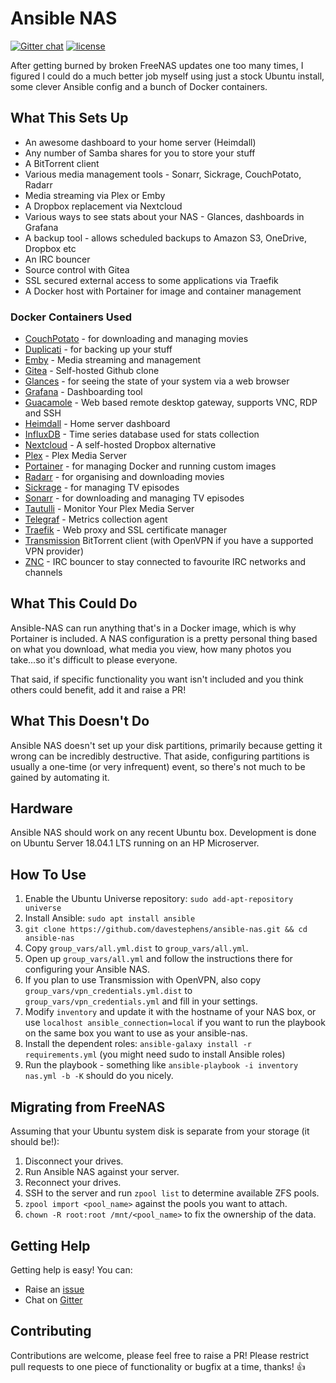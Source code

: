 # Ansible NAS

[![Gitter chat](https://img.shields.io/gitter/room/ansible-nas/chat.svg?logo=gitter&style=flat-square)](https://gitter.im/Ansible-NAS/Chat) [![license](https://img.shields.io/github/license/DAVFoundation/api_doc.svg?style=flat-square)](https://github.com/DAVFoundation/api_doc/blob/master/LICENSE)

After getting burned by broken FreeNAS updates one too many times, I figured I could do a much better job myself using
just a stock Ubuntu install, some clever Ansible config and a bunch of Docker containers.


## What This Sets Up

* An awesome dashboard to your home server (Heimdall)
* Any number of Samba shares for you to store your stuff
* A BitTorrent client
* Various media management tools - Sonarr, Sickrage, CouchPotato, Radarr
* Media streaming via Plex or Emby
* A Dropbox replacement via Nextcloud
* Various ways to see stats about your NAS - Glances, dashboards in Grafana
* A backup tool - allows scheduled backups to Amazon S3, OneDrive, Dropbox etc
* An IRC bouncer
* Source control with Gitea
* SSL secured external access to some applications via Traefik
* A Docker host with Portainer for image and container management


### Docker Containers Used

  - [CouchPotato](https://couchpota.to/) - for downloading and managing movies
  - [Duplicati](https://www.duplicati.com/) - for backing up your stuff
  - [Emby](https://emby.media/) - Media streaming and management
  - [Gitea](https://gitea.io/en-us/) - Self-hosted Github clone
  - [Glances](https://nicolargo.github.io/glances/) - for seeing the state of your system via a web browser
  - [Grafana](https://github.com/grafana/grafana) - Dashboarding tool
  - [Guacamole](https://guacamole.apache.org/) - Web based remote desktop gateway, supports VNC, RDP and SSH
  - [Heimdall](https://heimdall.site/) - Home server dashboard
  - [InfluxDB](https://github.com/influxdata/influxdb) - Time series database used for stats collection
  - [Nextcloud](https://nextcloud.com/) - A self-hosted Dropbox alternative
  - [Plex](https://www.plex.tv/) - Plex Media Server
  - [Portainer](https://portainer.io/) - for managing Docker and running custom images
  - [Radarr](https://radarr.video/) - for organising and downloading movies
  - [Sickrage](https://sickrage.github.io/) - for managing TV episodes
  - [Sonarr](https://sonarr.tv/) - for downloading and managing TV episodes
  - [Tautulli](http://tautulli.com/) - Monitor Your Plex Media Server
  - [Telegraf](https://github.com/influxdata/telegraf) - Metrics collection agent
  - [Traefik](https://traefik.io/) - Web proxy and SSL certificate manager
  - [Transmission](https://transmissionbt.com/) BitTorrent client (with OpenVPN if you have a supported VPN provider)
  - [ZNC](https://wiki.znc.in/ZNC) - IRC bouncer to stay connected to favourite IRC networks and channels


## What This Could Do

Ansible-NAS can run anything that's in a Docker image, which is why Portainer is included. A NAS configuration is a pretty personal thing based on what you download, what media you view, how many photos you take...so it's difficult to please everyone.

That said, if specific functionality you want isn't included and you think others could benefit, add it and raise a PR!


## What This Doesn't Do

Ansible NAS doesn't set up your disk partitions, primarily because getting it wrong can be incredibly destructive.
That aside, configuring partitions is usually a one-time (or very infrequent) event, so there's not much to be
gained by automating it.  


## Hardware

Ansible NAS should work on any recent Ubuntu box. Development is done on Ubuntu Server 18.04.1 LTS running on an HP Microserver. 


## How To Use
1. Enable the Ubuntu Universe repository: `sudo add-apt-repository universe`
2. Install Ansible: `sudo apt install ansible`
3. `git clone https://github.com/davestephens/ansible-nas.git && cd ansible-nas`
4. Copy `group_vars/all.yml.dist` to  `group_vars/all.yml`.
5. Open up `group_vars/all.yml` and follow the instructions there for configuring your Ansible NAS.
6. If you plan to use Transmission with OpenVPN, also copy `group_vars/vpn_credentials.yml.dist` to
`group_vars/vpn_credentials.yml` and fill in your settings.
7. Modify `inventory` and update it with the hostname of your NAS box, or use `localhost ansible_connection=local` if you want to run the playbook on the same box you want to use as your ansible-nas.
8. Install the dependent roles: `ansible-galaxy install -r requirements.yml` (you might need sudo to install Ansible roles)
9. Run the playbook - something like `ansible-playbook -i inventory nas.yml -b -K` should do you nicely.


## Migrating from FreeNAS

Assuming that your Ubuntu system disk is separate from your storage (it should be!):

1. Disconnect your drives.
2. Run Ansible NAS against your server.
3. Reconnect your drives.
4. SSH to the server and run `zpool list` to determine available ZFS pools.
5. `zpool import <pool_name>` against the pools you want to attach.
6. `chown -R root:root /mnt/<pool_name>` to fix the ownership of the data.


## Getting Help

Getting help is easy! You can:

- Raise an [issue](https://github.com/davestephens/ansible-nas/issues)
- Chat on [Gitter](https://gitter.im/Ansible-NAS/Chat)


## Contributing

Contributions are welcome, please feel free to raise a PR! Please restrict pull requests to one piece of functionality or bugfix at a time, thanks! :+1:
